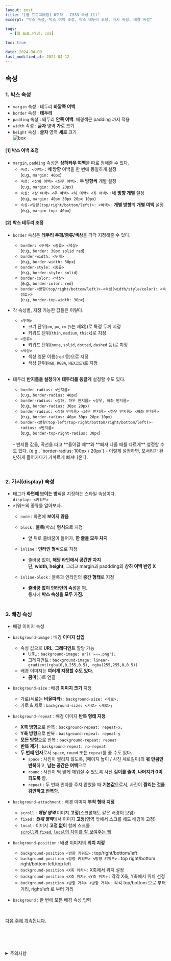 ```yaml
---
layout: post
title: "[웹 프로그래밍] 6주차 - CSS3 속성 (1)"
excerpt: "박스 속성, 박스 여백 조정, 박스 테두리 조정, 가시 속성, 배경 속성"

tags:
  - [웹 프로그래밍, css]

toc: true

date: 2024-04-09
last_modified_at: 2024-04-12
---
```

## 속성
### 1. 박스 속성
- `margin` 속성 : 테두리 **바깥쪽 여백**
- `border` 속성 : **테두리**
- `padding` 속성 : 테두리 **안쪽 여백**. 배경색은 padding 까지 적용
- `width` 속성 : **글자** 영역 **가로** 크기
- `height` 속성 : **글자** 영역 **세로** 크기  
![box][def]

#### [1] 박스 여백 조정
- `margin`, `padding` 속성은 **상하좌우 여백**을 따로 정해줄 수 있다.  
  - `속성: <여백>` : **네 방향** 여백을 한 번에 동일하게 설정  
  (e.g., `margin: 40px`)
  - `속성: <상하 여백> <좌우 여백>` : **두 방향씩** 개별 설정  
  (e.g., `margin: 30px 20px`)
  - `속성: <상 여백> <우 여백> <하 여백> <좌 여백>` : 네 **방향 개별** 설정  
  (e.g., `margin: 40px 30px 20px 10px`)
  - `속성-<방향(top/right/bottom/left)>: <여백>` : **개별 방향**의 **개별 여백** 설정  
  (e.g., `margin-top: 40px`)

#### [2] 박스 테두리 조정
- `border` 속성은 **테두리 두께/종류/색상**을 각각 지정해줄 수 있다.  
  - `border: <두께> <종류> <색상>`  
  (e.g., `border: 30px solid red`)
  - `border-width: <두께>`  
  (e.g., `border-width: 30px`)
  - `border-style: <종류>`  
  (e.g., `border-style: solid`)
  - `border-color: <색상>`  
  (e.g., `border-color: red`)
  - `border-<방향(top/right/bottom/left)>-<속성(width/style/color): <속성값>`>  
  (e.g., `border-top-width: 30px`)

- 각 속성별, 지정 가능한 값들은 이렇다.  
  - `<두께>`
    - 크기 단위(`em`, `px`, `cm` (`%`는 제외))로 특정 두께 지정
    - 키워드 단위(`thin`, `medium`, `thick`)로 지정
  - `<종류>`
    - 키워드 단위(`none`, `solid`, `dotted`, `dashed` 등)로 지정
  - `<색상>`
    - 색상 영문 이름(`red` 등)으로 지정
    - 색상 단위(`RGB`, `RGBA`, `HEX코드`)로 지정  
    <br>

- 테두리 **반지름을 설정**하여 **테두리를 둥글게** 설정할 수도 있다.  
  - `border-radius: <반지름>`  
  (e.g., `border-radius: 40px`)
  - `border-radius: <상좌, 하우 반지름> <상우, 하좌 반지름>`  
  (e.g., `border-radius: 30px 20px`)
  - `border-radius: <상좌 반지름> <상우 반지름> <하우 반지름> <하좌 반지름>`  
  (e.g., `border-radius: 40px 30px 20px 10px`)
  - `border-<방향(top-left/top-right/bottom/right/bottom/left)>-radius: <반지름>`  
  (e.g., `border-top-right-radius: 30px`)
  <br>
  - 반지름 값을, 곡선을 타고 **들어갈 때**와 **빠져 나올 때를 다르게** 설정할 수도 있다.  
  (e.g., `border-radius: 100px / 20px`)
    - 이렇게 설정하면, 모서리가 완만하게 들어가다가 가파르게 빠져나온다.

<br>

### 2. 가시(display) 속성
- 태그가 **화면에 보이는 방식**을 지정하는 스타일 속성이다.  
`display: <키워드>`
- 키워드의 종류를 알아보자.  
  - `none` : 화면에 **보이지 않음**
  - `block` : **블록**(박스) **형식**으로 지정  
    - 앞 뒤로 줄바꿈이 들어가, **한 줄을 모두 차지**  
  - `inline` : **인라인 형식**으로 지정  
    - 줄바꿈 없이, **해당 라인에서 공간만 차지**  
    단, **width, height**, 그리고 margin과 paddding의 **상하 여백 반영 X**
  - `inline-block` : 블록과 인라인의 **중간 형태**로 지정  
    - **줄바꿈 없이 인라인의 속성**을 띔.  
    동시에 **박스 속성을 모두 가짐.**  

    <br>

### 3. 배경 속성
- 배경 이미지 속성

- `background-image` : 배경 **이미지 삽입**

  -  속성 값으로 **URL**, **그레디언트** 할당 가능
      - URL : `background-image: url('~~~.png');`
      - 그레디언트 : `background-image: linear-gradient(rgba(0,0,255,0.5), rgba(255,255,0,0.5))`  
  - 배경 이미지는 **여러개 지정할 수도 있다.**  
    - **콤마**(`,`)로 연결

- `background-size` : 배경 **이미지 크기** 지정  
  - 가로(세로는 **비율따라**) : `background-size: <가로>;`
  - 가로 & 세로 : `background-size: <가로> <세로>;`

- `background-repeat` : 배경 이미지 **반복 형태 지정**
  - **X축 방향**으로 반복 : `background-repeat: repeat-x;`
  - **Y축 방향**으로 반복 : `background-repeat: repeat-y`
  - **모든 방향**으로 반복 : `background-repeat: repeat`
  - **반복 제거** : `background-repeat: no-repeat`
  - **두 번째 인자**로서 `space`, `round` 또는 `repeat`를 줄 수도 있다.  
    - `space` : 사진이 짤리지 않도록, (페이지 높이 / 사진 세로길이)의 **몫 만큼만 반복**하고, **남는 공간은 여백**으로  
    - `round` : 사진이 딱 맞게 채워질 수 있도록 사진 **길이를 줄여, 나머지가 0이 되도록** 함.  
    - `repeat` : 두 번째 인자를 주지 않았을 때 **기본값**으로서, 사진이 **짤리는 것을 감안하고 반복**함.


- `background-attachment` : 배경 이미지 **부착 형태 지정**
  - `scroll` : ***해당 영역*** 이미지 **고정**(스크롤해도 같은 배경이 보임)
  - `fixed` : ***전체 영역***에서 이미지 **고정**(영역 밖에서 스크롤 해도 배경이 고정)
  - `local` : 이미지 **고정 없이** 함께 스크롤  
  [`scroll`과 `fixed`, `local`의 차이를 잘 보여주는 웹](https://aukkim.github.io/page5.html)

- `background-position` : 배경 이미지의 **위치 지정**
  - `background-position <방향 키워드>` : top/right/bottom/left
  - `background-position <방향 키워드> <방향 키워드>` : top right/bottom right/bottom left/top left
  - `background-position <X축 위치>` : X축에서 위치 설정
  - `background-position <X축 위치> <Y축 위치>` : 각각 X축, Y축에서 위치 선정
  - `background-position <방향 거리> <방향 거리>` : 각각 top/bottom 으로 부터 거리, right/left 로 부터 거리

- `background` : 한 번에 모든 배경 속성 입력  
<br>

[다음 주에 계속됩니다.][def2]

<br>
<br>
<br>
<br>
<details>
<summary>주의사항</summary>
<div markdown="1">

이 포스팅은 강원대학교 김아욱 교수님의 웹 프로그래밍 수업을 들으며 내용을 정리 한 것입니다.  
수업 내용에 대한 저작권은 교수님께 있으니,  
다른 곳으로의 무분별한 내용 복사를 자제해 주세요.

</div>
</details> 

[def]: https://i.imgur.com/8dl5QdR.png
[def2]: https://orbit3230.github.io/2024/04/16/WP_week7/